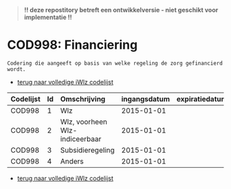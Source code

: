 > **!! deze repostitory betreft een ontwikkelversie - niet geschikt voor implementatie !!**	
# COD998: Financiering	
	Codering die aangeeft op basis van welke regeling de zorg gefinancierd wordt.	

* [terug naar volledige iWlz codelijst](../../iWlz-codelijsten.md)

|Codelijst|Id|Omschrijving|ingangsdatum|expiratiedatum|mutatiedatum|mutatie|	
|:--|:--|:--|:--|:--|:--|:--|	
|	COD998	|	1	|	Wlz	|	2015-01-01	|		|		|		|
|	COD998	|	2	|	Wlz, voorheen Wlz-indiceerbaar	|	2015-01-01	|		|		|		|
|	COD998	|	3	|	Subsidieregeling	|	2015-01-01	|		|		|		|
|	COD998	|	4	|	Anders	|	2015-01-01	|		|		|		|

* [terug naar volledige iWlz codelijst](../../iWlz-codelijsten.md)
